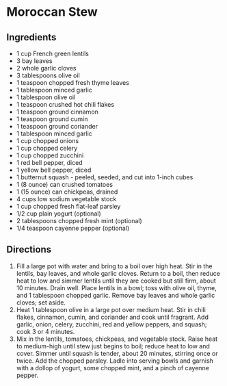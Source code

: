 # Moroccan Stew

## Ingredients

- 1 cup French green lentils
- 3 bay leaves
- 2 whole garlic cloves
- 3 tablespoons olive oil
- 1 teaspoon chopped fresh thyme leaves
- 1 tablespoon minced garlic
- 1 tablespoon olive oil
- 1 teaspoon crushed hot chili flakes
- 1 teaspoon ground cinnamon
- 1 teaspoon ground cumin
- 1 teaspoon ground coriander
- 1 tablespoon minced garlic
- 1 cup chopped onions
- 1 cup chopped celery
- 1 cup chopped zucchini
- 1 red bell pepper, diced
- 1 yellow bell pepper, diced
- 1 butternut squash - peeled, seeded, and cut into 1-inch cubes
- 1 (8 ounce) can crushed tomatoes
- 1 (15 ounce) can chickpeas, drained
- 4 cups low sodium vegetable stock
- 1 cup chopped fresh flat-leaf parsley
- 1/2 cup plain yogurt (optional)
- 2 tablespoons chopped fresh mint (optional)
- 1/4 teaspoon cayenne pepper (optional)

## Directions

1. Fill a large pot with water and bring to a boil over high heat. Stir in the
   lentils, bay leaves, and whole garlic cloves. Return to a boil, then reduce
   heat to low and simmer lentils until they are cooked but still firm, about
   10 minutes. Drain well. Place lentils in a bowl; toss with olive oil, thyme,
   and 1 tablespoon chopped garlic. Remove bay leaves and whole garlic cloves;
   set aside.
1. Heat 1 tablespoon olive in a large pot over medium heat. Stir in chili
   flakes, cinnamon, cumin, and coriander and cook until fragrant. Add garlic,
   onion, celery, zucchini, red and yellow peppers, and squash; cook 3 or 4
   minutes.
1. Mix in the lentils, tomatoes, chickpeas, and vegetable stock. Raise heat to
   medium-high until stew just begins to boil; reduce heat to low and cover.
   Simmer until squash is tender, about 20 minutes, stirring once or twice. Add
   the chopped parsley. Ladle into serving bowls and garnish with a dollop of
   yogurt, some chopped mint, and a pinch of cayenne pepper.

